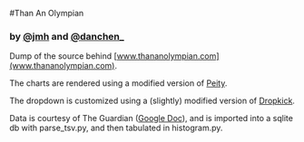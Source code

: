 #Than An Olympian
### by [@jmh](www.twitter.com/jmh) and [@danchen_](@danchen_)

Dump of the source behind [www.thananolympian.com](www.thananolympian.com).

The charts are rendered using a modified version of [Peity](http://benpickles.github.com/peity/).

The dropdown is customized using a (slightly) modified version of [Dropkick](http://jamielottering.github.com/DropKick/).

Data is courtesy of The Guardian ([Google Doc](https://docs.google.com/spreadsheet/lv?key=0AonYZs4MzlZbdHJ2TjFrNTNEVURFWkxtdHl6bm50YlE)), and is imported into a sqlite db with parse_tsv.py, and then tabulated in histogram.py.